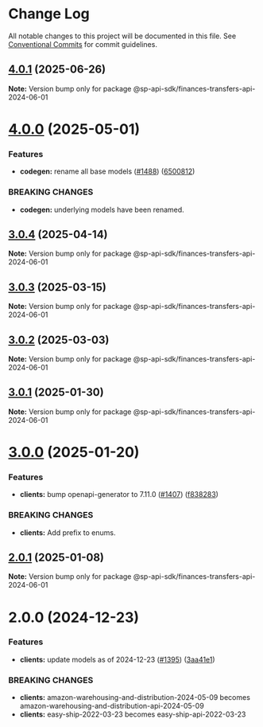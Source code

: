 # Change Log

All notable changes to this project will be documented in this file.
See [Conventional Commits](https://conventionalcommits.org) for commit guidelines.

## [4.0.1](https://github.com/bizon/selling-partner-api-sdk/compare/@sp-api-sdk/finances-transfers-api-2024-06-01@4.0.0...@sp-api-sdk/finances-transfers-api-2024-06-01@4.0.1) (2025-06-26)

**Note:** Version bump only for package @sp-api-sdk/finances-transfers-api-2024-06-01

# [4.0.0](https://github.com/bizon/selling-partner-api-sdk/compare/@sp-api-sdk/finances-transfers-api-2024-06-01@3.0.4...@sp-api-sdk/finances-transfers-api-2024-06-01@4.0.0) (2025-05-01)

### Features

* **codegen:** rename all base models ([#1488](https://github.com/bizon/selling-partner-api-sdk/issues/1488)) ([6500812](https://github.com/bizon/selling-partner-api-sdk/commit/65008125692894a6ae5a307d05455626515cb321))

### BREAKING CHANGES

* **codegen:** underlying models have been renamed.

## [3.0.4](https://github.com/bizon/selling-partner-api-sdk/compare/@sp-api-sdk/finances-transfers-api-2024-06-01@3.0.3...@sp-api-sdk/finances-transfers-api-2024-06-01@3.0.4) (2025-04-14)

**Note:** Version bump only for package @sp-api-sdk/finances-transfers-api-2024-06-01

## [3.0.3](https://github.com/bizon/selling-partner-api-sdk/compare/@sp-api-sdk/finances-transfers-api-2024-06-01@3.0.2...@sp-api-sdk/finances-transfers-api-2024-06-01@3.0.3) (2025-03-15)

**Note:** Version bump only for package @sp-api-sdk/finances-transfers-api-2024-06-01

## [3.0.2](https://github.com/bizon/selling-partner-api-sdk/compare/@sp-api-sdk/finances-transfers-api-2024-06-01@3.0.1...@sp-api-sdk/finances-transfers-api-2024-06-01@3.0.2) (2025-03-03)

**Note:** Version bump only for package @sp-api-sdk/finances-transfers-api-2024-06-01

## [3.0.1](https://github.com/bizon/selling-partner-api-sdk/compare/@sp-api-sdk/finances-transfers-api-2024-06-01@3.0.0...@sp-api-sdk/finances-transfers-api-2024-06-01@3.0.1) (2025-01-30)

**Note:** Version bump only for package @sp-api-sdk/finances-transfers-api-2024-06-01

# [3.0.0](https://github.com/bizon/selling-partner-api-sdk/compare/@sp-api-sdk/finances-transfers-api-2024-06-01@2.0.1...@sp-api-sdk/finances-transfers-api-2024-06-01@3.0.0) (2025-01-20)

### Features

* **clients:** bump openapi-generator to 7.11.0 ([#1407](https://github.com/bizon/selling-partner-api-sdk/issues/1407)) ([f838283](https://github.com/bizon/selling-partner-api-sdk/commit/f838283172bb7acc895cdecadeddbe9879c07ba6))

### BREAKING CHANGES

* **clients:** Add prefix to enums.

## [2.0.1](https://github.com/bizon/selling-partner-api-sdk/compare/@sp-api-sdk/finances-transfers-api-2024-06-01@2.0.0...@sp-api-sdk/finances-transfers-api-2024-06-01@2.0.1) (2025-01-08)

**Note:** Version bump only for package @sp-api-sdk/finances-transfers-api-2024-06-01

# 2.0.0 (2024-12-23)

### Features

* **clients:** update models as of 2024-12-23 ([#1395](https://github.com/bizon/selling-partner-api-sdk/issues/1395)) ([3aa41e1](https://github.com/bizon/selling-partner-api-sdk/commit/3aa41e1a3dd9e7dd568f3ca5fa6de63c3f1b1ba1))

### BREAKING CHANGES

* **clients:** amazon-warehousing-and-distribution-2024-05-09 becomes amazon-warehousing-and-distribution-api-2024-05-09
* **clients:** easy-ship-2022-03-23 becomes easy-ship-api-2022-03-23
